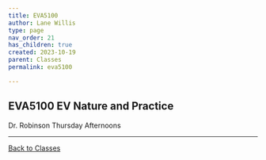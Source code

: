 ```yaml
---
title: EVA5100
author: Lane Willis
type: page
nav_order: 21
has_children: true
created: 2023-10-19
parent: Classes
permalink: eva5100

---
```


## EVA5100 EV Nature and Practice

Dr. Robinson
Thursday Afternoons

---

[Back to Classes](/notes/classes)


